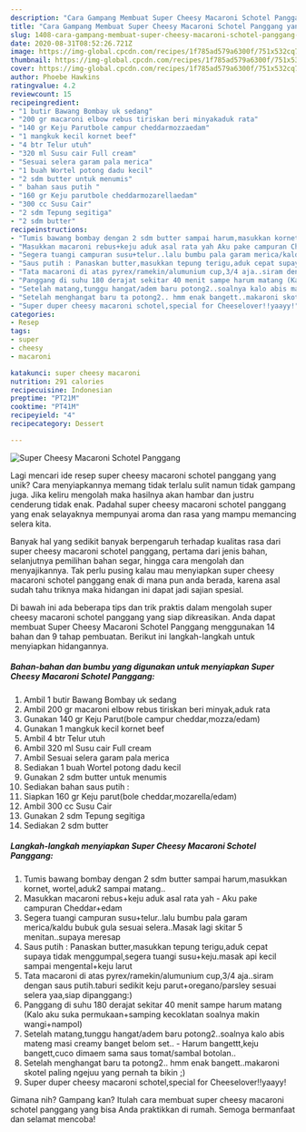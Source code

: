 ```yaml
---
description: "Cara Gampang Membuat Super Cheesy Macaroni Schotel Panggang yang Bikin Ngiler"
title: "Cara Gampang Membuat Super Cheesy Macaroni Schotel Panggang yang Bikin Ngiler"
slug: 1408-cara-gampang-membuat-super-cheesy-macaroni-schotel-panggang-yang-bikin-ngiler
date: 2020-08-31T08:52:26.721Z
image: https://img-global.cpcdn.com/recipes/1f785ad579a6300f/751x532cq70/super-cheesy-macaroni-schotel-panggang-foto-resep-utama.jpg
thumbnail: https://img-global.cpcdn.com/recipes/1f785ad579a6300f/751x532cq70/super-cheesy-macaroni-schotel-panggang-foto-resep-utama.jpg
cover: https://img-global.cpcdn.com/recipes/1f785ad579a6300f/751x532cq70/super-cheesy-macaroni-schotel-panggang-foto-resep-utama.jpg
author: Phoebe Hawkins
ratingvalue: 4.2
reviewcount: 15
recipeingredient:
- "1 butir Bawang Bombay uk sedang"
- "200 gr macaroni elbow rebus tiriskan beri minyakaduk rata"
- "140 gr Keju Parutbole campur cheddarmozzaedam"
- "1 mangkuk kecil kornet beef"
- "4 btr Telur utuh"
- "320 ml Susu cair Full cream"
- "Sesuai selera garam pala merica"
- "1 buah Wortel potong dadu kecil"
- "2 sdm butter untuk menumis"
- " bahan saus putih "
- "160 gr Keju parutbole cheddarmozarellaedam"
- "300 cc Susu Cair"
- "2 sdm Tepung segitiga"
- "2 sdm butter"
recipeinstructions:
- "Tumis bawang bombay dengan 2 sdm butter sampai harum,masukkan kornet, wortel,aduk2 sampai matang.."
- "Masukkan macaroni rebus+keju aduk asal rata yah Aku pake campuran Cheddar+edam"
- "Segera tuangi campuran susu+telur..lalu bumbu pala garam merica/kaldu bubuk gula sesuai selera..Masak lagi skitar 5 menitan..supaya meresap"
- "Saus putih : Panaskan butter,masukkan tepung terigu,aduk cepat supaya tidak menggumpal,segera tuangi susu+keju.masak api kecil sampai mengental+keju larut"
- "Tata macaroni di atas pyrex/ramekin/alumunium cup,3/4 aja..siram dengan saus putih.taburi sedikit keju parut+oregano/parsley sesuai selera yaa,siap dipanggang:)"
- "Panggang di suhu 180 derajat sekitar 40 menit sampe harum matang (Kalo aku suka permukaan+samping kecoklatan soalnya makin wangi+nampol)"
- "Setelah matang,tunggu hangat/adem baru potong2..soalnya kalo abis mateng masi creamy banget belom set.. Harum bangettt,keju bangett,cuco dimaem sama saus tomat/sambal botolan.."
- "Setelah menghangat baru ta potong2.. hmm enak bangett..makaroni skotel paling ngejuu yang pernah ta bikin ;)"
- "Super duper cheesy macaroni schotel,special for Cheeselover!!yaayy!"
categories:
- Resep
tags:
- super
- cheesy
- macaroni

katakunci: super cheesy macaroni 
nutrition: 291 calories
recipecuisine: Indonesian
preptime: "PT21M"
cooktime: "PT41M"
recipeyield: "4"
recipecategory: Dessert

---
```



![Super Cheesy Macaroni Schotel Panggang](https://img-global.cpcdn.com/recipes/1f785ad579a6300f/751x532cq70/super-cheesy-macaroni-schotel-panggang-foto-resep-utama.jpg)

Lagi mencari ide resep super cheesy macaroni schotel panggang yang unik? Cara menyiapkannya memang tidak terlalu sulit namun tidak gampang juga. Jika keliru mengolah maka hasilnya akan hambar dan justru cenderung tidak enak. Padahal super cheesy macaroni schotel panggang yang enak selayaknya mempunyai aroma dan rasa yang mampu memancing selera kita.

Banyak hal yang sedikit banyak berpengaruh terhadap kualitas rasa dari super cheesy macaroni schotel panggang, pertama dari jenis bahan, selanjutnya pemilihan bahan segar, hingga cara mengolah dan menyajikannya. Tak perlu pusing kalau mau menyiapkan super cheesy macaroni schotel panggang enak di mana pun anda berada, karena asal sudah tahu triknya maka hidangan ini dapat jadi sajian spesial.




Di bawah ini ada beberapa tips dan trik praktis dalam mengolah super cheesy macaroni schotel panggang yang siap dikreasikan. Anda dapat membuat Super Cheesy Macaroni Schotel Panggang menggunakan 14 bahan dan 9 tahap pembuatan. Berikut ini langkah-langkah untuk menyiapkan hidangannya.

<!--inarticleads1-->

##### Bahan-bahan dan bumbu yang digunakan untuk menyiapkan Super Cheesy Macaroni Schotel Panggang:

1. Ambil 1 butir Bawang Bombay uk sedang
1. Ambil 200 gr macaroni elbow rebus tiriskan beri minyak,aduk rata
1. Gunakan 140 gr Keju Parut(bole campur cheddar,mozza/edam)
1. Gunakan 1 mangkuk kecil kornet beef
1. Ambil 4 btr Telur utuh
1. Ambil 320 ml Susu cair Full cream
1. Ambil Sesuai selera garam pala merica
1. Sediakan 1 buah Wortel potong dadu kecil
1. Gunakan 2 sdm butter untuk menumis
1. Sediakan  bahan saus putih :
1. Siapkan 160 gr Keju parut(bole cheddar,mozarella/edam)
1. Ambil 300 cc Susu Cair
1. Gunakan 2 sdm Tepung segitiga
1. Sediakan 2 sdm butter




<!--inarticleads2-->

##### Langkah-langkah menyiapkan Super Cheesy Macaroni Schotel Panggang:

1. Tumis bawang bombay dengan 2 sdm butter sampai harum,masukkan kornet, wortel,aduk2 sampai matang..
1. Masukkan macaroni rebus+keju aduk asal rata yah - Aku pake campuran Cheddar+edam
1. Segera tuangi campuran susu+telur..lalu bumbu pala garam merica/kaldu bubuk gula sesuai selera..Masak lagi skitar 5 menitan..supaya meresap
1. Saus putih : Panaskan butter,masukkan tepung terigu,aduk cepat supaya tidak menggumpal,segera tuangi susu+keju.masak api kecil sampai mengental+keju larut
1. Tata macaroni di atas pyrex/ramekin/alumunium cup,3/4 aja..siram dengan saus putih.taburi sedikit keju parut+oregano/parsley sesuai selera yaa,siap dipanggang:)
1. Panggang di suhu 180 derajat sekitar 40 menit sampe harum matang (Kalo aku suka permukaan+samping kecoklatan soalnya makin wangi+nampol)
1. Setelah matang,tunggu hangat/adem baru potong2..soalnya kalo abis mateng masi creamy banget belom set.. - Harum bangettt,keju bangett,cuco dimaem sama saus tomat/sambal botolan..
1. Setelah menghangat baru ta potong2.. hmm enak bangett..makaroni skotel paling ngejuu yang pernah ta bikin ;)
1. Super duper cheesy macaroni schotel,special for Cheeselover!!yaayy!




Gimana nih? Gampang kan? Itulah cara membuat super cheesy macaroni schotel panggang yang bisa Anda praktikkan di rumah. Semoga bermanfaat dan selamat mencoba!

